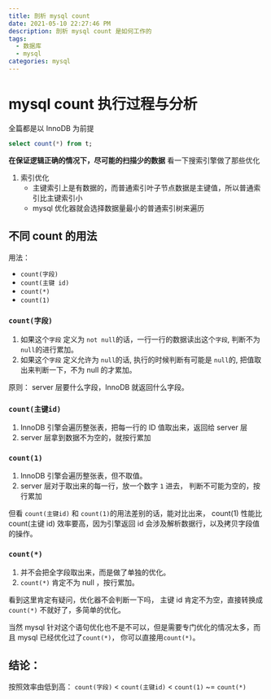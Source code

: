 ```yaml
---
title: 剖析 mysql count
date: 2021-05-10 22:27:46 PM
description: 剖析 mysql count 是如何工作的
tags:
  - 数据库
  - mysql
categories: mysql
---
```


# mysql count 执行过程与分析

全篇都是以 InnoDB 为前提

```sql
select count(*) from t;
```

**在保证逻辑正确的情况下，尽可能的扫描少的数据**
看一下搜索引擎做了那些优化

1. 索引优化
   - 主键索引上是有数据的，而普通索引叶子节点数据是主键值，所以普通索引比主键索引小
   - mysql 优化器就会选择数据量最小的普通索引树来遍历

## 不同 count 的用法

用法：

- `count(字段)`
- `count(主键 id)`
- `count(*)`
- `count(1)`

### `count(字段)`

1. 如果这个`字段` 定义为 `not null`的话，一行一行的数据读出这个`字段`, 判断不为 `null`的进行累加。
2. 如果这个`字段` 定义允许为 `null`的话, 执行的时候判断有可能是 `null`的, 把值取出来判断一下，不为 null 的才累加。

原则： server 层要什么字段，InnoDB 就返回什么字段。

### `count(主键id)`

1. InnoDB 引擎会遍历整张表，把每一行的 ID 值取出来，返回给 server 层
2. server 层拿到数据不为空的，就按行累加

### `count(1)`

1. InnoDB 引擎会遍历整张表，但不取值。
2. server 层对于取出来的每一行，放一个数字 `1` 进去， 判断不可能为空的，按行累加

但看 `count(主键id)` 和 `count(1)`的用法差别的话，能对比出来， count(1) 性能比 count(主键 id) 效率要高，因为引擎返回 id 会涉及解析数据行，以及拷贝字段值的操作。

### `count(*)`

1. 并不会把全字段取出来，而是做了单独的优化。
2. `count(*)` 肯定不为 null ，按行累加。

看到这里肯定有疑问，优化器不会判断一下吗， 主键 id 肯定不为空，直接转换成 `count(*)` 不就好了，多简单的优化。

当然 mysql 针对这个语句优化也不是不可以，但是需要专门优化的情况太多，而且 mysql 已经优化过了`count(*)`， 你可以直接用`count(*)`。

## 结论：

按照效率由低到高： `count(字段)` < `count(主键id)` < `count(1)` ~= `count(*)`
